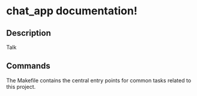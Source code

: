 # chat_app documentation!

## Description

Talk

## Commands

The Makefile contains the central entry points for common tasks related to this project.
